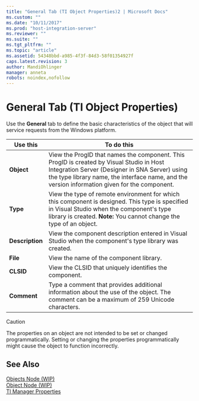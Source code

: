 ```yaml
---
title: "General Tab (TI Object Properties)2 | Microsoft Docs"
ms.custom: ""
ms.date: "10/11/2017"
ms.prod: "host-integration-server"
ms.reviewer: ""
ms.suite: ""
ms.tgt_pltfrm: ""
ms.topic: "article"
ms.assetid: 54348bbd-a985-4f3f-84d3-58f01354927f
caps.latest.revision: 3
author: MandiOhlinger
manager: anneta
robots: noindex,nofollow
---
```

# General Tab (TI Object Properties)
Use the **General** tab to define the basic characteristics of the object that will service requests from the Windows platform.  
  
|Use this|To do this|  
|--------------|----------------|  
|**Object**|View the ProgID that names the component. This ProgID is created by Visual Studio in Host Integration Server (Designer in SNA Server) using the type library name, the interface name, and the version information given for the component.|  
|**Type**|View the type of remote environment for which this component is designed. This type is specified in Visual Studio when the component's type library is created. **Note:**  You cannot change the type of an object.|  
|**Description**|View the component description entered in Visual Studio when the component's type library was created.|  
|**File**|View the name of the component library.|  
|**CLSID**|View the CLSID that uniquely identifies the component.|  
|**Comment**|Type a comment that provides additional information about the use of the object. The comment can be a maximum of 259 Unicode characters.|  
  
> [!CAUTION]
>  The properties on an object are not intended to be set or changed programmatically. Setting or changing the properties programmatically might cause the object to function incorrectly.  
  
## See Also  
 [Objects Node (WIP)](../core/objects-node-wip.md)   
 [Object Node (WIP)](../core/object-node-wip.md)   
 [TI Manager Properties](../core/ti-manager-properties.md)